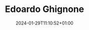 ---
title: "Edoardo Ghignone"
date: 2024-01-29T11:10:52+01:00
draft: false
image: "img/default.jpg"
description: Supervisor
weight: 3
---